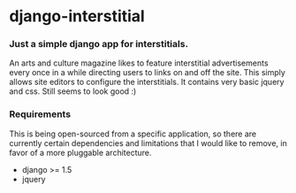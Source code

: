 # django-interstitial

### Just a simple django app for interstitials.

An arts and culture magazine likes to feature interstitial advertisements every once in a while directing users to links on and off the site.  This simply allows site editors to configure the interstitials.  It contains very basic jquery and css.  Still seems to look good :)

### Requirements
This is being open-sourced from a specific application, so there are currently certain dependencies and limitations that I would like to remove, in favor of a more pluggable architecture.
- django >= 1.5
- jquery
